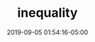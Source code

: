 ---
date: 2019-09-05 01:54:16-05:00
link:
  source: pocket
  source_url: https://getpocket.com
  text: inequality
  url: https://blog.ayjay.org/inequality
slug: inequality
source: pocket
title: inequality
---